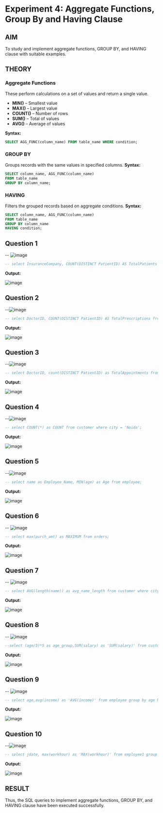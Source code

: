 # Experiment 4: Aggregate Functions, Group By and Having Clause

## AIM
To study and implement aggregate functions, GROUP BY, and HAVING clause with suitable examples.

## THEORY

### Aggregate Functions
These perform calculations on a set of values and return a single value.

- **MIN()** – Smallest value  
- **MAX()** – Largest value  
- **COUNT()** – Number of rows  
- **SUM()** – Total of values  
- **AVG()** – Average of values

**Syntax:**
```sql
SELECT AGG_FUNC(column_name) FROM table_name WHERE condition;
```
### GROUP BY
Groups records with the same values in specified columns.
**Syntax:**
```sql
SELECT column_name, AGG_FUNC(column_name)
FROM table_name
GROUP BY column_name;
```
### HAVING
Filters the grouped records based on aggregate conditions.
**Syntax:**
```sql
SELECT column_name, AGG_FUNC(column_name)
FROM table_name
GROUP BY column_name
HAVING condition;
```

**Question 1**
--
-- ![image](https://github.com/user-attachments/assets/ab1c44bc-7075-47f4-9e8f-aeadc4a3da64)


```sql
-- select InsuranceCompany, COUNT(DISTINCT PatientID) AS TotalPatients From Insurance GROUP BY InsuranceCompany; 
```

**Output:**

![image](https://github.com/user-attachments/assets/9a4fd066-e486-475e-a44e-91df56221571)


**Question 2**
---
--![image](https://github.com/user-attachments/assets/b17c8dca-c071-4580-b225-27cabf4306f1)



```sql
-- select DoctorID, COUNT(DISTINCT PatientID) AS TotalPrescriptions from Prescriptions group by DoctorID;
```

**Output:**

 ![image](https://github.com/user-attachments/assets/274fcba1-0de6-4bed-972e-89ac8ee8e4d0)


**Question 3**
---
--![image](https://github.com/user-attachments/assets/145cd93f-493e-437f-afed-daea37c22deb)
 


```sql
-- select DoctorID, count(DISTINCT PatientID) as TotalAppointments from Appointments group by DoctorID;
```

**Output:**

![image](https://github.com/user-attachments/assets/30d57a90-4e07-4b97-8a15-5e04dca1f324)




**Question 4**
---
--![image](https://github.com/user-attachments/assets/fd742d36-e1cc-4099-8ea7-43c7fe0b3992)



```sql
-- select COUNT(*) as COUNT from customer where city = 'Noida';
```

**Output:**

![image](https://github.com/user-attachments/assets/a63ab3c1-8b08-4dc5-8045-b0f71c8b992e)



**Question 5**
---
--![image](https://github.com/user-attachments/assets/4196d882-f6b1-4a4c-901e-62346e009a08)



```sql
-- select name as Employee_Name, MIN(age) as Age from employee;
```

**Output:**

![image](https://github.com/user-attachments/assets/67f41555-301f-400c-a616-35098bb690a5)


**Question 6**
---
-- ![image](https://github.com/user-attachments/assets/745b7b7d-754e-4dcf-88de-36a5f8e36223)


```sql
-- select max(purch_amt) as MAXIMUM from orders;
```

**Output:**

![image](https://github.com/user-attachments/assets/ee5a9c09-623f-4b6f-80da-b22b9aea633c)


**Question 7**
---
-- ![image](https://github.com/user-attachments/assets/d8d83a38-ec4b-4cc8-a222-ff61a2b0e604)

```sql
-- select AVG(length(name)) as avg_name_length from customer where city='Chennai';
```

**Output:**

![image](https://github.com/user-attachments/assets/b423694a-bc20-4b29-b78b-320c5986fe01)


**Question 8**
---
-- ![image](https://github.com/user-attachments/assets/e23b2d6e-70e6-4867-82f6-e2e45e96ccfe)


```sql
--select (age/5)*5 as age_group,SUM(salary) as 'SUM(salary)' from customer1 group by age_group having SUM(salary)>5000;
```

**Output:**

![image](https://github.com/user-attachments/assets/e22f5fde-13cd-4ec0-8996-681b984baa56)



**Question 9**
---
-- ![image](https://github.com/user-attachments/assets/598c690f-d070-48c1-b680-d0e65cb07985)

```sql
-- select age,avg(income) as 'AVG(income)' from employee group by age having avg(income) between 300000 and 500000;
```

**Output:**

![image](https://github.com/user-attachments/assets/eb6e98dc-3dc9-49bb-b03d-c7c4083e898d)



**Question 10**
---
--![image](https://github.com/user-attachments/assets/e12e7f80-a3db-421e-839d-12000b4b3feb)



```sql
-- select jdate, max(workhour) as 'MAX(workhour)' from employee1 group by jdate having workhour >=12;
```

**Output:**

![image](https://github.com/user-attachments/assets/a0adb140-ad53-4b1f-838c-87e95908e7f1)


## RESULT
Thus, the SQL queries to implement aggregate functions, GROUP BY, and HAVING clause have been executed successfully.
